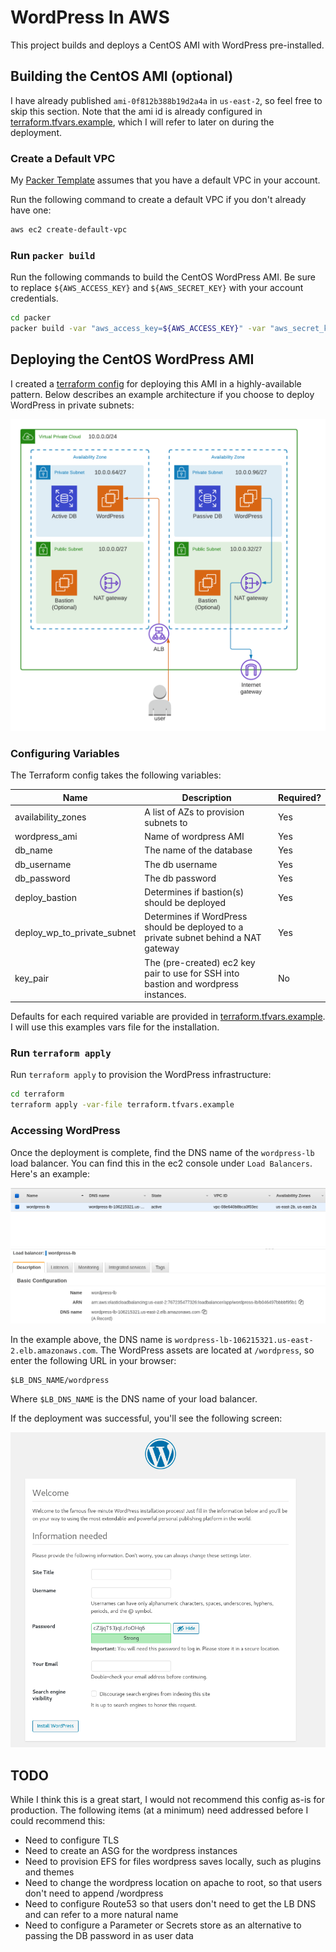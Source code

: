 # WordPress In AWS
This project builds and deploys a CentOS AMI with WordPress pre-installed.

## Building the CentOS AMI (optional)
I have already published `ami-0f812b388b19d2a4a` in `us-east-2`, so feel free to skip this section. Note that the ami id is already configured in [terraform.tfvars.example](./terraform.tfvars.example), which I will refer to later on during the deployment.

### Create a Default VPC
My [Packer Template](./packer/template.json) assumes that you have a default VPC in your account.

Run the following command to create a default VPC if you don't already have one:
```bash
aws ec2 create-default-vpc
```

### Run `packer build`
Run the following commands to build the CentOS WordPress AMI. Be sure to replace `${AWS_ACCESS_KEY}` and `${AWS_SECRET_KEY}` with your account credentials.
```bash
cd packer
packer build -var "aws_access_key=${AWS_ACCESS_KEY}" -var "aws_secret_key=${AWS_SECRET_KEY}" template.json
```

## Deploying the CentOS WordPress AMI
I created a [terraform config](./terraform) for deploying this AMI in a highly-available pattern. Below describes an example architecture if you choose to deploy WordPress in private subnets:

![WordPress AWS Architecture](./images/wordpress-aws.png)

### Configuring Variables
The Terraform config takes the following variables:

| Name | Description | Required? |
| ---- | ----------- | --------- |
| availability_zones | A list of AZs to provision subnets to | Yes |
| wordpress_ami | Name of wordpress AMI | Yes |
| db_name | The name of the database | Yes |
| db_username | The db username | Yes |
| db_password | The db password | Yes |
| deploy_bastion | Determines if bastion(s) should be deployed | Yes |
| deploy_wp_to_private_subnet | Determines if WordPress should be deployed to a private subnet behind a NAT gateway | Yes |
| key_pair | The (pre-created) ec2 key pair to use for SSH into bastion and wordpress instances. | No |

Defaults for each required variable are provided in [terraform.tfvars.example](./terraform.tfvars.example). I will use this examples vars file for the installation.

### Run `terraform apply`
Run `terraform apply` to provision the WordPress infrastructure:

```bash
cd terraform
terraform apply -var-file terraform.tfvars.example
```

### Accessing WordPress
Once the deployment is complete, find the DNS name of the `wordpress-lb` load balancer. You can find this in the ec2 console under `Load Balancers`. Here's an example:

![wordpress-lb DNS](./images/wordpress-lb-dns.png)

In the example above, the DNS name is `wordpress-lb-106215321.us-east-2.elb.amazonaws.com`. The WordPress assets are located at `/wordpress`, so enter the following URL in your browser:

```
$LB_DNS_NAME/wordpress
```

Where `$LB_DNS_NAME` is the DNS name of your load balancer.

If the deployment was successful, you'll see the following screen:

![WordPress Install Screen](./images/wordpress-install-screen.png)

## TODO
While I think this is a great start, I would not recommend this config as-is for production. The following items (at a minimum) need addressed before I could recommend this:

* Need to configure TLS
* Need to create an ASG for the wordpress instances
* Need to provision EFS for files wordpress saves locally, such as plugins and themes
* Need to change the wordpress location on apache to root, so that users don't need to append /wordpress
* Need to configure Route53 so that users don't need to get the LB DNS and can refer to a more natural name
* Need to configure a Parameter or Secrets store as an alternative to passing the DB password in as user data
